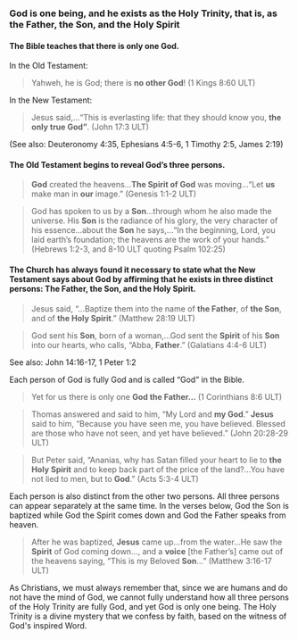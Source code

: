 
### God is one being, and he exists as the Holy Trinity, that is, as the Father, the Son, and the Holy Spirit

#### The Bible teaches that there is only one God.

In the Old Testament:

> Yahweh, he is God; there is **no other God**! (1 Kings 8:60 ULT)

In the New Testament:

> Jesus said,…“This is everlasting life: that they should know you, **the only true God”**. (John 17:3 ULT)

(See also: Deuteronomy 4:35, Ephesians 4:5-6, 1 Timothy 2:5, James 2:19)

#### The Old Testament begins to reveal God’s three persons.

> **God** created the heavens…**The Spirit of God** was moving…“Let **us** make man in **our** image.”  (Genesis 1:1-2 ULT)
  
> God has spoken to us by a **Son**…through whom he also made the universe. His **Son** is the radiance of his glory, the very character of his essence…about the **Son** he says,…“In the beginning, Lord, you laid earth’s foundation; the heavens are the work of your hands.” (Hebrews 1:2-3, and 8-10 ULT quoting Psalm 102:25) 


#### The Church has always found it necessary to state what the New Testament says about God by affirming that he exists in three distinct persons: The Father, the Son, and the Holy Spirit.

> Jesus said, “…Baptize them into the name of **the Father**, of **the Son**, and of **the Holy Spirit**.” (Matthew 28:19 ULT)
  
> God sent his **Son**, born of a woman,…God sent the **Spirit** of his **Son** into our hearts, who calls, “Abba, **Father**.” (Galatians 4:4-6 ULT) 

See also: John 14:16-17, 1 Peter 1:2

Each person of God is fully God and is called “God” in the Bible.

> Yet for us there is only one **God the Father…** (1 Corinthians 8:6 ULT)
  
> Thomas answered and said to him, “My Lord and **my God**.” **Jesus** said to him, “Because you have seen me, you have believed. Blessed are those who have not seen, and yet have believed.” (John 20:28-29 ULT) 
  
> But Peter said, “Ananias, why has Satan filled your heart to lie to **the Holy Spirit** and to keep back part of the price of the land?…You have not lied to men, but to **God**.” (Acts 5:3-4 ULT) 

Each person is also distinct from the other two persons. All three persons can appear separately at the same time. In the verses below, God the Son is baptized while God the Spirit comes down and God the Father speaks from heaven.
> After he was baptized, **Jesus** came up…from the water…He saw the **Spirit** of God coming down…, and a **voice** [the Father’s] came out of the heavens saying, “This is my Beloved **Son**…” (Matthew 3:16-17 ULT)

As Christians, we must always remember that, since we are humans and do not have the mind of God, we cannot fully understand how all three persons of the Holy Trinity are fully God, and yet God is only one being.  The Holy Trinity is a divine mystery that we confess by faith, based on the witness of God's inspired Word.
